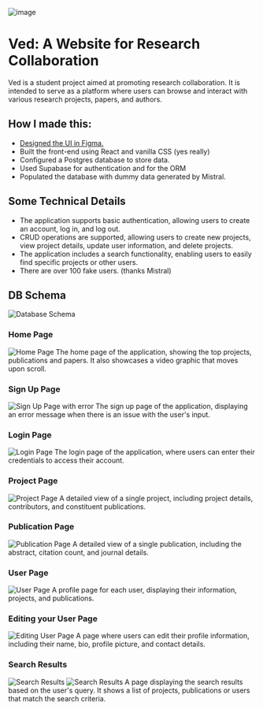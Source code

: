 ![image](https://github.com/user-attachments/assets/09686853-42dd-477d-902e-cc273350b27d)

# Ved: A Website for Research Collaboration

Ved is a student project aimed at promoting research collaboration. It is intended to serve as a platform where users can browse and interact with various research projects, papers, and authors.


## How I made this:
- [Designed the UI in Figma.]( https://www.figma.com/design/5Ny5Yu47TOpQf5muyH2aL3/Ved-(Copy)?node-id=0-1&t=RiyZcHey26Bb8L04-1)
- Built the front-end using React and vanilla CSS (yes really)
- Configured a Postgres database to store data.
- Used Supabase for authentication and for the ORM
- Populated the database with dummy data generated by Mistral. 

## Some Technical Details
- The application supports basic authentication, allowing users to create an account, log in, and log out.
- CRUD operations are supported, allowing users to create new projects, view project details, update user information, and delete projects.
- The application includes a search functionality, enabling users to easily find specific projects or other users.
- There are over 100 fake users. (thanks Mistral)

## DB Schema
![Database Schema](DocsAssets/database-schema.png)

### Home Page

![Home Page](DocsAssets/homepage.png)
The home page of the application, showing the top projects, publications and papers. It also showcases a video graphic that moves upon scroll.

### Sign Up Page

![Sign Up Page with error](DocsAssets/signup-error.png)
The sign up page of the application, displaying an error message when there is an issue with the user's input.

### Login Page

![Login Page](DocsAssets/login-page.png)
The login page of the application, where users can enter their credentials to access their account.

### Project Page

![Project Page](DocsAssets/project-page.png)
A detailed view of a single project, including project details, contributors, and constituent publications.

### Publication Page

![Publication Page](DocsAssets/publ-page.png)
A detailed view of a single publication, including the abstract, citation count, and journal details.

### User Page

![User Page](DocsAssets/user-page.png)
A profile page for each user, displaying their information, projects, and publications.

### Editing your User Page

![Editing User Page](DocsAssets/user-edit-desc.png)
A page where users can edit their profile information, including their name, bio, profile picture, and contact details.

### Search Results

![Search Results](DocsAssets/search-results2.png)
![Search Results](DocsAssets/search-results1.png)
A page displaying the search results based on the user's query. It shows a list of projects, publications or users that match the search criteria.
